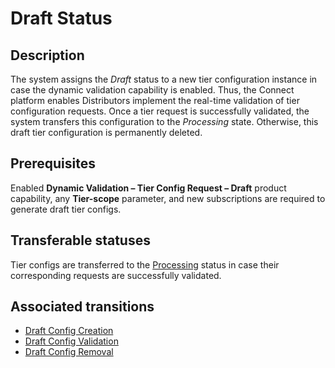 # Draft Status
## Description
The system assigns the *Draft* status to a new tier configuration instance in case the dynamic validation capability is enabled. Thus, the Connect platform enables Distributors implement the real-time validation of tier configuration requests. Once a tier request is successfully validated, the system transfers this configuration to the *Processing* state. Otherwise, this draft tier configuration is permanently deleted.
## Prerequisites
Enabled **Dynamic Validation – Tier Config Request – Draft** product capability, any **Tier-scope** parameter, and new subscriptions are required to generate draft tier configs.
## Transferable statuses
Tier configs are transferred to the [Processing](s-b-processing.html) status in case their corresponding requests are successfully validated.
## Associated transitions
* [Draft Config Creation](t-2-new-draft.html)
* [Draft Config Validation](t-3-draft-processing.html)
* [Draft Config Removal](t-4-draft-deleted.html)